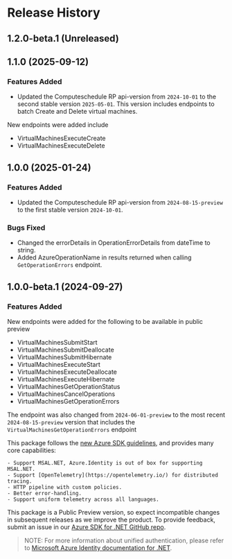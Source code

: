 # Release History

## 1.2.0-beta.1 (Unreleased)

## 1.1.0 (2025-09-12)

### Features Added

- Updated the Computeschedule RP api-version from `2024-10-01` to the second stable version `2025-05-01`. This version includes endpoints to batch Create and Delete virtual machines.

New endpoints were added include
- VirtualMachinesExecuteCreate
- VirtualMachinesExecuteDelete

## 1.0.0 (2025-01-24)

### Features Added

- Updated the Computeschedule RP api-version from `2024-08-15-preview` to the first stable version `2024-10-01`.

### Bugs Fixed

- Changed the errorDetails in OperationErrorDetails from dateTime to string.
- Added AzureOperationName in results returned when calling `GetOperationErrors` endpoint.

## 1.0.0-beta.1 (2024-09-27)

### Features Added

New endpoints were added for the following to be available in public preview
- VirtualMachinesSubmitStart
- VirtualMachinesSubmitDeallocate
- VirtualMachinesSubmitHibernate
- VirtualMachinesExecuteStart
- VirtualMachinesExecuteDeallocate
- VirtualMachinesExecuteHibernate
- VirtualMachinesGetOperationStatus
- VirtualMachinesCancelOperations
- VirtualMachinesGetOperationErrors

The endpoint was also changed from `2024-06-01-preview` to the most recent `2024-08-15-preview` version that includes the `VirtualMachinesGetOperationErrors` endpoint

This package follows the [new Azure SDK guidelines](https://azure.github.io/azure-sdk/general_introduction.html), and provides many core capabilities:

    - Support MSAL.NET, Azure.Identity is out of box for supporting MSAL.NET.
    - Support [OpenTelemetry](https://opentelemetry.io/) for distributed tracing.
    - HTTP pipeline with custom policies.
    - Better error-handling.
    - Support uniform telemetry across all languages.

This package is a Public Preview version, so expect incompatible changes in subsequent releases as we improve the product. To provide feedback, submit an issue in our [Azure SDK for .NET GitHub repo](https://github.com/Azure/azure-sdk-for-net/issues).

> NOTE: For more information about unified authentication, please refer to [Microsoft Azure Identity documentation for .NET](https://learn.microsoft.com/dotnet/api/overview/azure/identity-readme?view=azure-dotnet).

